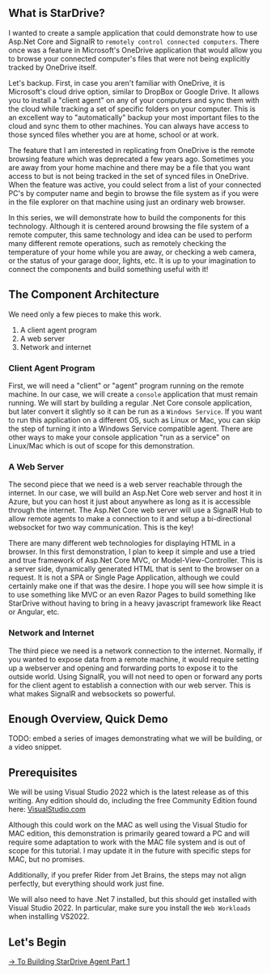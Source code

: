 ## What is StarDrive?
I wanted to create a sample application that could demonstrate how to use Asp.Net Core and SignalR to `remotely control connected computers`. There once was a feature in Microsoft's OneDrive application that would allow you to browse your connected computer's files that were not being explicitly tracked by OneDrive itself.

Let's backup. First, in case you aren't familiar with OneDrive, it is Microsoft's cloud drive option, similar to DropBox or Google Drive. It allows you to install a "client agent" on any of your computers and sync them with the cloud while tracking a set of specific folders on your computer. This is an excellent way to "automatically" backup your most important files to the cloud and sync them to other machines. You can always have access to those synced files whether you are at home, school or at work.

The feature that I am interested in replicating from OneDrive is the remote browsing feature which was deprecated a few years ago. Sometimes you are away from your home machine and there may be a file that you want access to but is not being tracked in the set of synced files in OneDrive. When the feature was active, you could select from a list of your connected PC's by computer name and begin to browse the file system as if you were in the file explorer on that machine using just an ordinary web browser.

In this series, we will demonstrate how to build the components for this technology. Although it is centered around browsing the file system of a remote computer, this same technology and idea can be used to perform many different remote operations, such as remotely checking the temperature of your home while you are away, or checking a web camera, or the status of your garage door, lights, etc. It is up to your imagination to connect the components and build something useful with it!

## The Component Architecture
We need only a few pieces to make this work. 
1. A client agent program
2. A web server
3. Network and internet 

### Client Agent Program
First, we will need a "client" or "agent" program running on the remote machine. In our case, we will create a `console` application that must remain running. We will start by building a regular .Net Core console application, but later convert it slightly so it can be run as a `Windows Service`. If you want to run this application on a different OS, such as Linux or Mac, you can skip the step of turning it into a Windows Service compatible agent. There are other ways to make your console application "run as a service" on Linux/Mac which is out of scope for this demonstration.

### A Web Server
The second piece that we need is a web server reachable through the internet. In our case, we will build an Asp.Net Core web server and host it in Azure, but you can host it just about anywhere as long as it is accessible through the internet. The Asp.Net Core web server will use a SignalR Hub to allow remote agents to make a connection to it and setup a bi-directional websocket for two way communication. This is the key!

There are many different web technologies for displaying HTML in a browser. In this first demonstration, I plan to keep it simple and use a tried and true framework of Asp.Net Core MVC, or Model-View-Controller. This is a server side, dynamically generated HTML that is sent to the browser on a request. It is not a SPA or Single Page Application, although we could certainly make one if that was the desire. I hope you will see how simple it is to use something like MVC or an even Razor Pages to build something like StarDrive without having to bring in a heavy javascript framework like React or Angular, etc.

### Network and Internet
The third piece we need is a network connection to the internet. Normally, if you wanted to expose data from a remote machine, it would require setting up a webserver and opening and forwarding ports to expose it to the outside world. Using SignalR, you will not need to open or forward any ports for the client agent to establish a connection with our web server. This is what makes SignalR and websockets so powerful.

## Enough Overview, Quick Demo
TODO: embed a series of images demonstrating what we will be building, or a video snippet.

## Prerequisites
We will be using Visual Studio 2022 which is the latest release as of this writing. Any edition should do, including the free Community Edition found here:
[VisualStudio.com][def1]

Although this could work on the MAC as well using the Visual Studio for MAC edition, this demonstration is primarily geared toward a PC and will require some adaptation to work with the MAC file system and is out of scope for this tutorial. I may update it in the future with specific steps for MAC, but no promises.

Additionally, if you prefer Rider from Jet Brains, the steps may not align perfectly, but everything should work just fine.

We will also need to have .Net 7 installed, but this should get installed with Visual Studio 2022. In particular, make sure you install the `Web Workloads` when installing VS2022.

## Let's Begin
[-> To Building StarDrive Agent Part 1][def2]

[def1]: https://visualstudio.microsoft.com/
[def2]: stardrive-agent-part1.md
